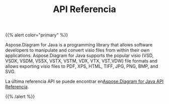 ﻿---
title: API Referencia
type: docs
weight: 70
url: /es/java/api-reference/
---
{{% alert color="primary" %}} 

Aspose.Diagram for Java is a programming library that allows software developers to manipulate and convert visio files from within their own applications. Aspose.Diagram for Java supports the popular visio (VSD, VSDX, VSDM, VSSX, VSTX, VSTM, VDX, VTX, VST,VDW) file formats and allows exporting visio files to PDF, XPS, HTML, TIFF, JPG, PNG, BMP, and SVG.

La última referencia API se puede encontrar en[Aspose.Diagram for Java API Referencia](https://reference.aspose.com/diagram/java).

{{% /alert %}}
